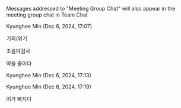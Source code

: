 Messages addressed to "Meeting Group Chat" will also appear in the meeting group chat in Team Chat

Kyunghee Min (Dec 6, 2024, 17:07)

기회/위기

초음파검사

약을 줄이다

Kyunghee Min (Dec 6, 2024, 17:13)


Kyunghee Min (Dec 6, 2024, 17:19)

이가 빠지다